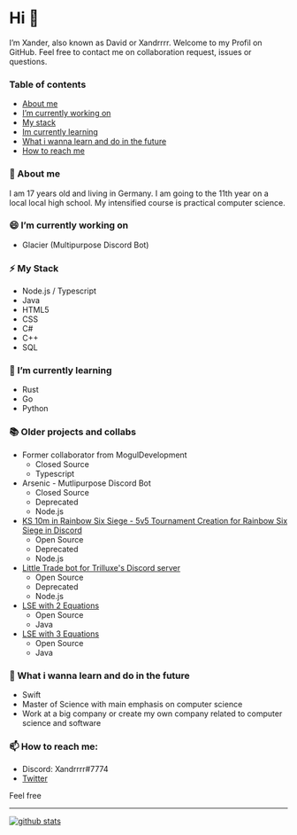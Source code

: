 # Hi 👋

I’m Xander, also known as David or Xandrrrr.
Welcome to my Profil on GitHub. Feel free to contact me on collaboration request, issues or questions.

### Table of contents
 - [About me](https://github.com/Xander1233#-about-me)
 - [I’m currently working on](https://github.com/Xander1233#-im-currently-working-on)
 - [My stack](https://github.com/Xander1233#-my-stack)
 - [Im currently learning](https://github.com/Xander1233#-im-currently-learning)
 - [What i wanna learn and do in the future](https://github.com/Xander1233#-what-i-wanna-learn-and-do-in-the-future)
 - [How to reach me](https://github.com/Xander1233#-how-to-reach-me)

### 🌱 About me
I am 17 years old and living in Germany. I am going to the 11th year on a local local high school. My intensified course is practical computer science.

### 😄 I’m currently working on
 - Glacier (Multipurpose Discord Bot)

### ⚡ My Stack
 - Node.js / Typescript
 - Java
 - HTML5
 - CSS
 - C#
 - C++
 - SQL

### 🤔 I’m currently learning
 - Rust
 - Go
 - Python
 
### 📚 Older projects and collabs
 - Former collaborator from MogulDevelopment
   - Closed Source
   - Typescript
 - Arsenic - Mutlipurpose Discord Bot
   - Closed Source
   - Deprecated
   - Node.js
 - [KS 10m in Rainbow Six Siege - 5v5 Tournament Creation for Rainbow Six Siege in Discord](https://github.com/Xander1233/KS-weekend-10man-PC-PS4)
   - Open Source
   - Deprecated
   - Node.js
 - [Little Trade bot for Trilluxe's Discord server](https://github.com/Xander1233/Trilluxe-trade-bot)
   - Open Source
   - Deprecated
   - Node.js
 - [LSE with 2 Equations](https://github.com/Xander1233/LSEWith2Equations)
   - Open Source
   - Java
 - [LSE with 3 Equations](https://github.com/Xander1233/LSEWith3Equations)
   - Open Source
   - Java
 
### 🔭 What i wanna learn and do in the future
 - Swift
 - Master of Science with main emphasis on computer science
 - Work at a big company or create my own company related to computer science and software
 
### 📫 How to reach me:
 - Discord: Xandrrrr#7774
 - [Twitter](https://twitter.com/XandrrrrR6)
 
Feel free

---

[![github stats](https://github-readme-stats.vercel.app/api?username=Xander1233&count_private=true&theme=onedark)](https://github.com/Xander1233)
